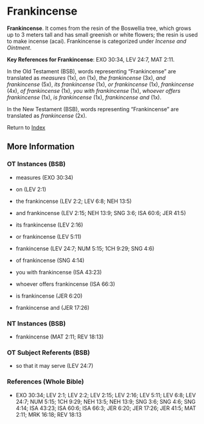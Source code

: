 # Frankincense
**Frankincense**. 
It comes from the resin of the Boswellia tree, which grows up to 3 meters tall and has small greenish or white flowers; the resin is used to make incense (acai). 
Frankincense is categorized under _Incense and Ointment_. 


**Key References for Frankincense**: 
EXO 30:34, LEV 24:7, MAT 2:11. 


In the Old Testament (BSB), words representing “Frankincense” are translated as 
*measures* (1x), *on* (1x), *the frankincense* (3x), *and frankincense* (5x), *its frankincense* (1x), *or frankincense* (1x), *frankincense* (4x), *of frankincense* (1x), *you with frankincense* (1x), *whoever offers frankincense* (1x), *is frankincense* (1x), *frankincense and* (1x). 


In the New Testament (BSB), words representing “Frankincense” are translated as 
*frankincense* (2x). 


Return to [Index](00-Index.md)

## More Information

### OT Instances (BSB)

* measures (EXO 30:34)

* on (LEV 2:1)

* the frankincense (LEV 2:2; LEV 6:8; NEH 13:5)

* and frankincense (LEV 2:15; NEH 13:9; SNG 3:6; ISA 60:6; JER 41:5)

* its frankincense (LEV 2:16)

* or frankincense (LEV 5:11)

* frankincense (LEV 24:7; NUM 5:15; 1CH 9:29; SNG 4:6)

* of frankincense (SNG 4:14)

* you with frankincense (ISA 43:23)

* whoever offers frankincense (ISA 66:3)

* is frankincense (JER 6:20)

* frankincense and (JER 17:26)



### NT Instances (BSB)

* frankincense (MAT 2:11; REV 18:13)



### OT Subject Referents (BSB)

* so that it may serve (LEV 24:7)



### References (Whole Bible)

* EXO 30:34; LEV 2:1; LEV 2:2; LEV 2:15; LEV 2:16; LEV 5:11; LEV 6:8; LEV 24:7; NUM 5:15; 1CH 9:29; NEH 13:5; NEH 13:9; SNG 3:6; SNG 4:6; SNG 4:14; ISA 43:23; ISA 60:6; ISA 66:3; JER 6:20; JER 17:26; JER 41:5; MAT 2:11; MRK 16:18; REV 18:13



